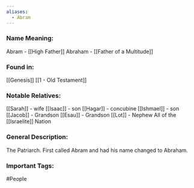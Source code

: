 ```yaml
---
aliases:
  - Abram
---
```

### Name Meaning:
Abram - [[High Father]]
Abraham - [[Father of a Multitude]]

### Found in:
[[Genesis]]
[[1 - Old Testament]]

### Notable Relatives:
[[Sarah]] - wife
[[Isaac]] - son
[[Hagar]] - concubine
[[Ishmael]] - son
[[Jacob]] - Grandson
[[Esau]] - Grandson
[[Lot]] - Nephew
All of the [[Israelite]] Nation

### General Description:
The Patriarch. First called Abram and had his name changed to Abraham. 

### Important Tags:
#People